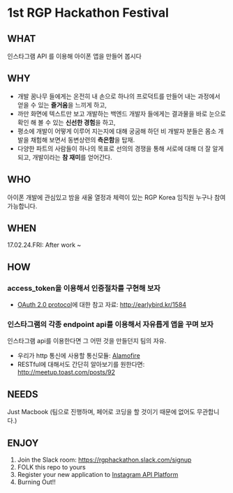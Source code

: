 # 1st RGP Hackathon Festival

## WHAT
인스타그램 API 를 이용해 아이폰 앱을 만들어 봅시다

## WHY
- 개발 꿈나무 들에게는 온전히 내 손으로 하나의 프로덕트를 만들어 내는 과정에서 얻을 수 있는 **즐거움**을 느끼게 하고,
- 까만 화면에 텍스트만 보고 개발하는 백엔드 개발자 들에게는 결과물을 바로 눈으로 확인 해 볼 수 있는 **신선한 경험**을 하고,
- 평소에 개발이 어떻게 이루어 지는지에 대해 궁굼해 하던 비 개발자 분들은 몸소 개발을 채험해 보면서 동변상련의 **측은함**을 탑재.
- 다양한 파트의 사람들이 하나의 목표로 선의의 경쟁을 통해 서로에 대해 더 잘 알게 되고, 개발이라는 **참 재미**를 얻어간다.

## WHO
아이폰 개발에 관심있고 밤을 새울 열정과 체력이 있는 RGP Korea 임직원 누구나 참여 가능합니다.

## WHEN
17.02.24.FRI: After work ~

## HOW
### access_token을 이용해서 인증절차를 구현해 보자
- [OAuth 2.0 protocol](http://tools.ietf.org/html/draft-ietf-oauth-v2-12)에 대한 참고 자료: http://earlybird.kr/1584

### 인스타그램의 각종 endpoint api를 이용해서 자유롭게 앱을 꾸며 보자
인스타그램 api를 이용한다면 그 어떤 것을 만들던지 팀의 자유.
- 우리가 http 통신에 사용할 통신모듈: [Alamofire](https://github.com/Alamofire/Alamofire)
- RESTful에 대해서도 간단히 알아보기를 원한다면: http://meetup.toast.com/posts/92

## NEEDS
Just Macbook (팀으로 진행하며, 페어로 코딩을 할 것이기 때문에 없어도 무관합니다.)

## ENJOY
1. Join the Slack room: https://rgphackathon.slack.com/signup
2. FOLK this repo to yours
3. Register your new application to [Instagram API Platform](https://www.instagram.com/developer/)
1. Burning Out!!
